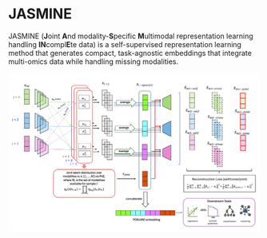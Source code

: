 # JASMINE

JASMINE (**J**oint **A**nd modality-**S**pecific **M**ultimodal representation learning handling **IN**compl**E**te data) is a self-supervised representation learning method that generates compact, task-agnostic embeddings that integrate multi-omics data while handling missing modalities.

![Method schematic](https://github.com/jballard28/JASMINE/blob/main/imgs/jasmine_schematic.png)
